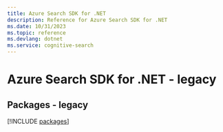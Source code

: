 ```yaml
---
title: Azure Search SDK for .NET
description: Reference for Azure Search SDK for .NET
ms.date: 10/31/2023
ms.topic: reference
ms.devlang: dotnet
ms.service: cognitive-search
---
```

# Azure Search SDK for .NET - legacy
## Packages - legacy
[!INCLUDE [packages](search-index.md)]